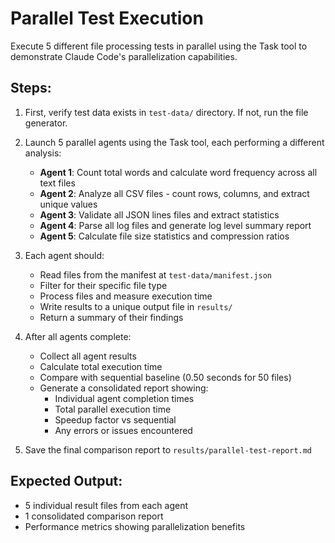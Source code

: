 # Parallel Test Execution

Execute 5 different file processing tests in parallel using the Task tool to demonstrate Claude Code's parallelization capabilities.

## Steps:

1. First, verify test data exists in `test-data/` directory. If not, run the file generator.

2. Launch 5 parallel agents using the Task tool, each performing a different analysis:
   - **Agent 1**: Count total words and calculate word frequency across all text files
   - **Agent 2**: Analyze all CSV files - count rows, columns, and extract unique values
   - **Agent 3**: Validate all JSON lines files and extract statistics
   - **Agent 4**: Parse all log files and generate log level summary report
   - **Agent 5**: Calculate file size statistics and compression ratios

3. Each agent should:
   - Read files from the manifest at `test-data/manifest.json`
   - Filter for their specific file type
   - Process files and measure execution time
   - Write results to a unique output file in `results/`
   - Return a summary of their findings

4. After all agents complete:
   - Collect all agent results
   - Calculate total execution time
   - Compare with sequential baseline (0.50 seconds for 50 files)
   - Generate a consolidated report showing:
     - Individual agent completion times
     - Total parallel execution time
     - Speedup factor vs sequential
     - Any errors or issues encountered

5. Save the final comparison report to `results/parallel-test-report.md`

## Expected Output:
- 5 individual result files from each agent
- 1 consolidated comparison report
- Performance metrics showing parallelization benefits
